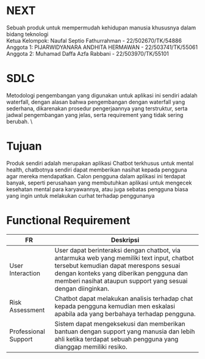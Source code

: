 # NEXT
Sebuah produk untuk mempermudah kehidupan manusia khususnya dalam bidang teknologi \
Ketua Kelompok: Naufal Septio Fathurrahman - 22/502670/TK/54886  \
Anggota 1: PIJARWIDYANARA ANDHITA HERMAWAN - 22/503741/TK/55061 \
Anggota 2: Muhamad Daffa Azfa Rabbani - 22/503970/TK/55101

# SDLC
Metodologi pengembangan yang digunakan untuk aplikasi ini sendiri adalah waterfall, dengan alasan bahwa pengembangan dengan waterfall yang sederhana, dikarenakan prosedur pengerjaannya yang terstruktur, serta jadwal pengembangan yang jelas, serta requirement yang tidak sering berubah. \

# Tujuan
Produk sendiri adalah merupakan aplikasi Chatbot terkhusus untuk mental health, chatbotnya sendiri dapat memberikan nasihat kepada pengguna agar mereka mendapatkan. Calon pengguna dalam aplikasi ini terdapat banyak, seperti perusahaan yang membutuhkan aplikasi untuk mengecek kesehatan mental para karyawannya, atau juga sebatas pengguna biasa yang ingin untuk melakukan  curhat terhadap penggunanya

# Functional Requirement
| FR                    | Deskripsi                                                                                                                                                                                                                                    |
|------------------------|-----------------------------------------------------------------------------------------------------------------------------------------------------------------------------------------------------------------------------------------------|
| User Interaction       | User dapat berinteraksi dengan chatbot, via antarmuka web yang memiliki text input, chatbot tersebut kemudian dapat merespons sesuai dengan konteks yang diberikan pengguna dan memberi nasihat ataupun support yang sesuai dengan diinginkan. |
| Risk Assessment        | Chatbot dapat melakukan analisis terhadap chat kepada pengguna kemudian men eskalasi apabila ada yang berbahaya terhadap pengguna.                                                                    |
| Professional Support   | Sistem dapat mengeksekusi dan memberikan bantuan dengan support yang manusia dan lebih ahli ketika terdapat sebuah pengguna yang dianggap memiliki resiko.                                              |
